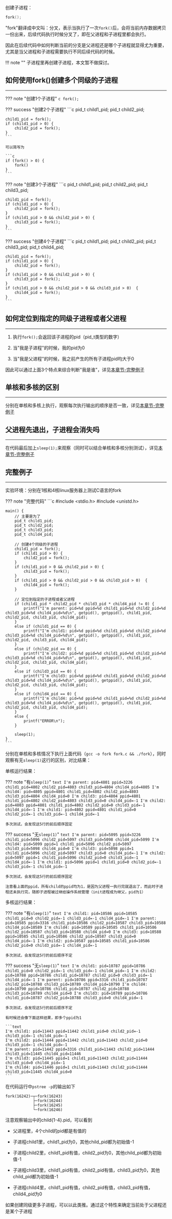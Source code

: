 创建子进程：

```c
fork();
```

"fork"翻译成中文叫：分叉，表示当执行了一次`fork()`后，会将当前内存数据拷贝一份出来，后续代码执行时候分叉了，即在父进程和子进程里都会执行。

因此在后续代码中如何判断当前的分支是父进程还是哪个子进程就显得尤为重要，尤其是当父进程和子进程需要执行不同后续代码的时候。

!!! note ""
	子进程里再创建子进程，本文暂不做探讨。

## **如何使用fork()创建多个同级的子进程**

---

??? note "创建1个子进程"
	```c
	fork();
	```

??? success "创建2个子进程"
	```c
	pid_t child1_pid;
	pid_t child2_pid;

	child1_pid = fork();
	if (child1_pid > 0) {
		child2_pid = fork();
	}
	```

	可以简写为

	```c
	if (fork() > 0) {
	    fork()
	}
	```

??? note "创建3个子进程"
	```c
	pid_t child1_pid;
	pid_t child2_pid;
	pid_t child3_pid;

	child1_pid = fork();
	if (child1_pid > 0) {
		child2_pid = fork();
	}
	if (child1_pid > 0 && child2_pid > 0) {
		child3_pid = fork();
	}
	```

??? success "创建4个子进程"
	```c
	pid_t child1_pid;
	pid_t child2_pid;
	pid_t child3_pid;
	pid_t child4_pid;

	child1_pid = fork();
	if (child1_pid > 0) {
		child2_pid = fork();
	}
	if (child1_pid > 0 && child2_pid > 0) {
		child3_pid = fork();
	}
	if (child1_pid > 0 && child2_pid > 0 && child3_pid > 0)  {
		child4_pid = fork();
	}
	```

## **如何定位到指定的同级子进程或者父进程**

---

1. 执行`fork();`会返回该子进程的pid（pid_t类型的数字）

2. 当"我是子进程"的时候，我的pid为0

3. 当"我是父进程"的时候，我之前产生的所有子进程pid均大于0

因此可以通过上面3个特点来综合判断"我是谁"，详见[本章节-完整例子](./../../other/fork/#_4)

## **单核和多核的区别**

---

分别在单核和多核上执行，观察每次执行输出的顺序是否一致，详见[本章节-完整例子](./../../other/fork/#_4)

## **父进程先退出，子进程会消失吗**

---

在代码最后加上`sleep(1);`来观察（同时可以结合单核和多核分别测试），详见[本章节-完整例子](./../../other/fork/#_4)

## **完整例子**

---

实验环境：分别在1核和4核linux服务器上测试C语言的fork

??? note "完整代码"
	```c
	#include <stdio.h>
	#include <unistd.h>

	main() {
	    // 主要是为了
	    pid_t child1_pid;
	    pid_t child2_pid;
	    pid_t child3_pid;
	    pid_t child4_pid;

	    // 创建4个同级的子进程
	    child1_pid = fork();
	    if (child1_pid > 0) {
	        child2_pid = fork();
	    }
	    if (child1_pid > 0 && child2_pid > 0) {
	        child3_pid = fork();
	    }
	    if (child1_pid > 0 && child2_pid > 0 && child3_pid > 0)  {
	        child4_pid = fork();
	    }

	    // 定位到指定的子进程或者父进程
	    if (child1_pid * child2_pid * child3_pid * child4_pid != 0) {
	        printf("I'm parent: pid=%d ppid=%d child1_pid=%d child2_pid=%d child3_pid=%d child4_pid=%d\n", getpid(), getppid(), child1_pid, child2_pid, child3_pid, child4_pid);
	    }
	    else if (child1_pid == 0) {
	        printf("I'm child1: pid=%d ppid=%d child1_pid=%d child2_pid=%d child3_pid=%d child4_pid=%d\n", getpid(), getppid(), child1_pid, child2_pid, child3_pid, child4_pid);
	    }
	    else if (child2_pid == 0) {
	        printf("I'm child2: pid=%d ppid=%d child1_pid=%d child2_pid=%d child3_pid=%d child4_pid=%d\n", getpid(), getppid(), child1_pid, child2_pid, child3_pid, child4_pid);
	    }
	    else if (child3_pid == 0) {
	        printf("I'm child3: pid=%d ppid=%d child1_pid=%d child2_pid=%d child3_pid=%d child4_pid=%d\n", getpid(), getppid(), child1_pid, child2_pid, child3_pid, child4_pid);
	    }
	    else if (child4_pid == 0) {
	        printf("I'm child4: pid=%d ppid=%d child1_pid=%d child2_pid=%d child3_pid=%d child4_pid=%d\n", getpid(), getppid(), child1_pid, child2_pid, child3_pid, child4_pid);
	    }
	    else {
	        printf("ERROR\n");
	    }

	    sleep(1);
	}
	```

分别在单核和多核情况下执行上面代码（`gcc -o fork fork.c && ./fork`），同时观察有无`sleep(1)`这行的区别，对比结果：

单核运行结果：

??? note "有`sleep(1)`"
	```text
	I'm parent: pid=4801 ppid=3226 child1_pid=4802 child2_pid=4803 child3_pid=4804 child4_pid=4805
	I'm child4: pid=4805 ppid=4801 child1_pid=4802 child2_pid=4803 child3_pid=4804 child4_pid=0
	I'm child3: pid=4804 ppid=4801 child1_pid=4802 child2_pid=4803 child3_pid=0 child4_pid=-1
	I'm child2: pid=4803 ppid=4801 child1_pid=4802 child2_pid=0 child3_pid=-1 child4_pid=-1
	I'm child1: pid=4802 ppid=4801 child1_pid=0 child2_pid=-1 child3_pid=-1 child4_pid=-1
	```

	多次测试，会发现这5行的前后顺序固定

??? success "无`sleep(1)`"
	```text
	I'm parent: pid=5095 ppid=3226 child1_pid=5096 child2_pid=5097 child3_pid=5098 child4_pid=5099
	I'm child4: pid=5099 ppid=1 child1_pid=5096 child2_pid=5097 child3_pid=5098 child4_pid=0
	I'm child3: pid=5098 ppid=1 child1_pid=5096 child2_pid=5097 child3_pid=0 child4_pid=-1
	I'm child2: pid=5097 ppid=1 child1_pid=5096 child2_pid=0 child3_pid=-1 child4_pid=-1
	I'm child1: pid=5096 ppid=1 child1_pid=0 child2_pid=-1 child3_pid=-1 child4_pid=-1
	```

	多次测试，会发现这5行的前后顺序固定

	注意看上面的ppid，所有child的ppid均为1，是因为父进程一执行完就退出了，而此时子进程还未执行完，随即子进程被过继给操作系统管理（init进程成为继父，pid为1）

多核运行结果：

??? note "有`sleep(1)`"
	```text
	I'm child1: pid=10586 ppid=10585 child1_pid=0 child2_pid=-1 child3_pid=-1 child4_pid=-1
	I'm parent: pid=10585 ppid=3316 child1_pid=10586 child2_pid=10587 child3_pid=10588 child4_pid=10589
	I'm child4: pid=10589 ppid=10585 child1_pid=10586 child2_pid=10587 child3_pid=10588 child4_pid=0
	I'm child3: pid=10588 ppid=10585 child1_pid=10586 child2_pid=10587 child3_pid=0 child4_pid=-1
	I'm child2: pid=10587 ppid=10585 child1_pid=10586 child2_pid=0 child3_pid=-1 child4_pid=-1
	```

	多次测试，会发现这5行的前后顺序不定

??? success "无`sleep(1)`"
	```text
	I'm child1: pid=10787 ppid=10786 child1_pid=0 child2_pid=-1 child3_pid=-1 child4_pid=-1
	I'm child2: pid=10788 ppid=10786 child1_pid=10787 child2_pid=0 child3_pid=-1 child4_pid=-1
	I'm parent: pid=10786 ppid=3316 child1_pid=10787 child2_pid=10788 child3_pid=10789 child4_pid=10790
	I'm child4: pid=10790 ppid=10786 child1_pid=10787 child2_pid=10788 child3_pid=10789 child4_pid=0
	I'm child3: pid=10789 ppid=10786 child1_pid=10787 child2_pid=10788 child3_pid=0 child4_pid=-1
	```

	多次测试，会发现这5行的前后顺序不定

	有时候还会像下面这样结果，即多个ppid为1

	```text
	I'm child1: pid=11443 ppid=11442 child1_pid=0 child2_pid=-1 child3_pid=-1 child4_pid=-1
	I'm child2: pid=11444 ppid=11442 child1_pid=11443 child2_pid=0 child3_pid=-1 child4_pid=-1
	I'm parent: pid=11442 ppid=3316 child1_pid=11443 child2_pid=11444 child3_pid=11445 child4_pid=11446
	I'm child3: pid=11445 ppid=1 child1_pid=11443 child2_pid=11444 child3_pid=0 child4_pid=-1
	I'm child4: pid=11446 ppid=1 child1_pid=11443 child2_pid=11444 child3_pid=11445 child4_pid=0
	```

在代码运行中`pstree -p`的输出如下

```text
fork(16242)─┬─fork(16243)
            ├─fork(16244)
            ├─fork(16245)
            └─fork(16246)
```

注意观察输出中的child{1-4}.pid，可以看到

- 父进程里，4个child的pid都是有值的

- 子进程child1里，child1_pid为0，其他child_pid都为初始值-1

- 子进程child2里，child1_pid有值，child2_pid为0，其他child_pid都为初始值-1

- 子进程child3里，child1_pid有值，child2_pid有值，child3_pid为0，其他child_pid都为初始值-1

- 子进程child4里，child1_pid有值，child2_pid有值，child3_pid有值，child4_pid为0

如果创建同级更多子进程，可以以此类推。通过这个特性来确定当前处于父进程还是某个子进程
